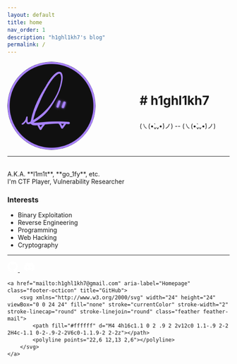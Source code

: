 ```yaml
---
layout: default
title: home
nav_order: 1
description: "h1ghl1kh7's blog"
permalink: /
---
```




<style>
    .profile-container {
        display: flex;
        align-items: center;
    }
    .profile-picture {
        width: 200px; /* 프로필 사진의 너비 조정 */
        height: 200px; /* 프로필 사진의 높이 조정 */
        border-radius: 50%; /* 프로필 사진을 동그랗게 만듦 */
        margin-right: 100px; /* 프로필 사진과 이름/서두 사이의 간격 조정 */
    }
    .profile-info {
        text-align: left;
    }
    .profile-info h1 {
        margin-bottom: 30px
    }
</style>
<div class="profile-container">
    <img src="/assets/images/profile.png" class="profile-picture">
    <div class="profile-info">
        <h1># h1ghl1kh7</h1>
        <p>(㇏(•̀ᵥᵥ•́)ノ) -- (㇏(•̀ᵥᵥ•́)ノ)</p>
    </div>
</div>


---

<br>
A.K.A. **l1m1t**, **go_1fy**, etc.
<br>
I'm CTF Player, Vulnerability Researcher
<br>

### Interests
- Binary Exploitation
- Reverse Engineering
- Programming
- Web Hacking
- Cryptography


---


<style>
    #footer-links {
        display: stretch;
        justify-content: space-between; /* 아이템들을 수평으로 고르게 분산 */
    }

    #footer-links a {
        margin-right: 10px;
    }
</style>
<div id="footer-links">
    <a href="https://github.com/h1ghl1kh7" aria-label="Homepage" class="footer-octicon" title="GitHub">
        <svg aria-hidden="true" class="octicon octicon-mark-github" height="24" version="1.1" viewBox="0 0 16 16" width="24"><path fill-rule="evenodd" fill="#ffffff" d="M8 0C3.58 0 0 3.58 0 8c0 3.54 2.29 6.53 5.47 7.59.4.07.55-.17.55-.38 0-.19-.01-.82-.01-1.49-2.01.37-2.53-.49-2.69-.94-.09-.23-.48-.94-.82-1.13-.28-.15-.68-.52-.01-.53.63-.01 1.08.58 1.23.82.72 1.21 1.87.87 2.33.66.07-.52.28-.87.51-1.07-1.78-.2-3.64-.89-3.64-3.95 0-.87.31-1.59.82-2.15-.08-.2-.36-1.02.08-2.12 0 0 .67-.21 2.2.82.64-.18 1.32-.27 2-.27.68 0 1.36.09 2 .27 1.53-1.04 2.2-.82 2.2-.82.44 1.1.16 1.92.08 2.12.51.56.82 1.27.82 2.15 0 3.07-1.87 3.75-3.65 3.95.29.25.54.73.54 1.48 0 1.07-.01 1.93-.01 2.2 0 .21.15.46.55.38A8.013 8.013 0 0 0 16 8c0-4.42-3.58-8-8-8z"></path>
        </svg>
    </a>
    <a href="https://discord.com/users/875734040861352017" aria-label="Homepage" class="footer-octicon" title="Discord">
        <svg xmlns="http://www.w3.org/2000/svg" width="24" height="24" fill="white" class="bi bi-discord" viewBox="0 0 16 16">
          <path fill="#ffffff" d="M13.545 2.907a13.2 13.2 0 0 0-3.257-1.011.05.05 0 0 0-.052.025c-.141.25-.297.577-.406.833a12.2 12.2 0 0 0-3.658 0 8 8 0 0 0-.412-.833.05.05 0 0 0-.052-.025c-1.125.194-2.22.534-3.257 1.011a.04.04 0 0 0-.021.018C.356 6.024-.213 9.047.066 12.032q.003.022.021.037a13.3 13.3 0 0 0 3.995 2.02.05.05 0 0 0 .056-.019q.463-.63.818-1.329a.05.05 0 0 0-.01-.059l-.018-.011a9 9 0 0 1-1.248-.595.05.05 0 0 1-.02-.066l.015-.019q.127-.095.248-.195a.05.05 0 0 1 .051-.007c2.619 1.196 5.454 1.196 8.041 0a.05.05 0 0 1 .053.007q.121.1.248.195a.05.05 0 0 1-.004.085 8 8 0 0 1-1.249.594.05.05 0 0 0-.03.03.05.05 0 0 0 .003.041c.24.465.515.909.817 1.329a.05.05 0 0 0 .056.019 13.2 13.2 0 0 0 4.001-2.02.05.05 0 0 0 .021-.037c.334-3.451-.559-6.449-2.366-9.106a.03.03 0 0 0-.02-.019m-8.198 7.307c-.789 0-1.438-.724-1.438-1.612s.637-1.613 1.438-1.613c.807 0 1.45.73 1.438 1.613 0 .888-.637 1.612-1.438 1.612m5.316 0c-.788 0-1.438-.724-1.438-1.612s.637-1.613 1.438-1.613c.807 0 1.451.73 1.438 1.613 0 .888-.631 1.612-1.438 1.612"/>
        </svg>
    </a>

    <a href="mailto:h1ghl1kh7@gmail.com" aria-label="Homepage" class="footer-octicon" title="GitHub">
        <svg xmlns="http://www.w3.org/2000/svg" width="24" height="24" viewBox="0 0 24 24" fill="none" stroke="currentColor" stroke-width="2" stroke-linecap="round" stroke-linejoin="round" class="feather feather-mail">
            <path fill="#ffffff" d="M4 4h16c1.1 0 2 .9 2 2v12c0 1.1-.9 2-2 2H4c-1.1 0-2-.9-2-2V6c0-1.1.9-2 2-2z"></path>
            <polyline points="22,6 12,13 2,6"></polyline>
        </svg>
    </a>

</div>

